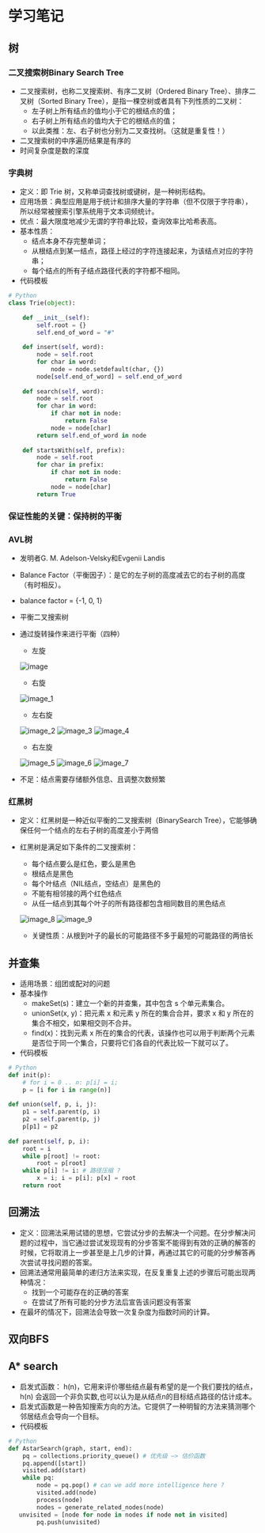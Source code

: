 # 学习笔记

## 树

###  二叉搜索树Binary Search Tree
- 二叉搜索树，也称二叉搜索树、有序二叉树（Ordered Binary Tree）、排序二叉树（Sorted Binary Tree），是指一棵空树或者具有下列性质的二叉树：
    - 左子树上所有结点的值均小于它的根结点的值；
    - 右子树上所有结点的值均大于它的根结点的值；
    - 以此类推：左、右子树也分别为二叉查找树。（这就是重复性！）
- 二叉搜索树的中序遍历结果是有序的
- 时间复杂度是数的深度

### 字典树

- 定义：即 Trie 树，又称单词查找树或键树，是一种树形结构。
- 应用场景：典型应用是用于统计和排序大量的字符串（但不仅限于字符串），所以经常被搜索引擎系统用于文本词频统计。
- 优点：最大限度地减少无谓的字符串比较，查询效率比哈希表高。
- 基本性质：
    - 结点本身不存完整单词；
    - 从根结点到某一结点，路径上经过的字符连接起来，为该结点对应的字符串；
    - 每个结点的所有子结点路径代表的字符都不相同。
- 代码模板
```py
# Python 
class Trie(object):
  
	def __init__(self): 
		self.root = {} 
		self.end_of_word = "#" 
 
	def insert(self, word): 
		node = self.root 
		for char in word: 
			node = node.setdefault(char, {}) 
		node[self.end_of_word] = self.end_of_word 
 
	def search(self, word): 
		node = self.root 
		for char in word: 
			if char not in node: 
				return False 
			node = node[char] 
		return self.end_of_word in node 
 
	def startsWith(self, prefix): 
		node = self.root 
		for char in prefix: 
			if char not in node: 
				return False 
			node = node[char] 
		return True
```
### 保证性能的关键：保持树的平衡
### AVL树
- 发明者G. M. Adelson-Velsky和Evgenii Landis
- Balance Factor（平衡因子）：是它的左子树的高度减去它的右子树的高度（有时相反）。
- balance factor = {-1, 0, 1}
- 平衡二叉搜索树
- 通过旋转操作来进行平衡（四种）
    - 左旋


  ![image](image.png)

    - 右旋

  ![image_1](image_1.png)
    - 左右旋

  ![image_2](image_2.png)
  ![image_3](image_3.png)
  ![image_4](image_4.png)
    - 右左旋

  ![image_5](image_5.png)
  ![image_6](image_6.png)
  ![image_7](image_7.png)
- 不足：结点需要存储额外信息、且调整次数频繁
### 红黑树
- 定义：红黑树是一种近似平衡的二叉搜索树（BinarySearch Tree），它能够确保任何一个结点的左右子树的高度差小于两倍
- 红黑树是满足如下条件的二叉搜索树：
  - 每个结点要么是红色，要么是黑色
  - 根结点是黑色
  - 每个叶结点（NIL结点，空结点）是黑色的
  - 不能有相邻接的两个红色结点
  - 从任一结点到其每个叶子的所有路径都包含相同数目的黑色结点

  ![image_8](image_8.png)
  ![image_9](image_9.png)

  - 关键性质：从根到叶子的最长的可能路径不多于最短的可能路径的两倍长
## 并查集
- 适用场景：组团或配对的问题
- 基本操作
    - makeSet(s)：建立一个新的并查集，其中包含 s 个单元素集合。
    - unionSet(x, y)：把元素 x 和元素 y 所在的集合合并，要求 x 和 y 所在的集合不相交，如果相交则不合并。
    - find(x)：找到元素 x 所在的集合的代表，该操作也可以用于判断两个元素是否位于同一个集合，只要将它们各自的代表比较一下就可以了。
- 代码模板
```py
# Python 
def init(p): 
	# for i = 0 .. n: p[i] = i; 
	p = [i for i in range(n)] 
 
def union(self, p, i, j): 
	p1 = self.parent(p, i) 
	p2 = self.parent(p, j) 
	p[p1] = p2 
 
def parent(self, p, i): 
	root = i 
	while p[root] != root: 
		root = p[root] 
	while p[i] != i: # 路径压缩 ?
		x = i; i = p[i]; p[x] = root 
	return root
```
## 回溯法
- 定义：回溯法采用试错的思想，它尝试分步的去解决一个问题。在分步解决问题的过程中，当它通过尝试发现现有的分步答案不能得到有效的正确的解答的时候，它将取消上一步甚至是上几步的计算，再通过其它的可能的分步解答再次尝试寻找问题的答案。
- 回溯法通常用最简单的递归方法来实现，在反复重复上述的步骤后可能出现两种情况：
    - 找到一个可能存在的正确的答案
    - 在尝试了所有可能的分步方法后宣告该问题没有答案
- 在最坏的情况下，回溯法会导致一次复杂度为指数时间的计算。
## 双向BFS
## A* search
- 启发式函数： h(n)，它用来评价哪些结点最有希望的是一个我们要找的结点，h(n) 会返回一个非负实数,也可以认为是从结点n的目标结点路径的估计成本。
- 启发式函数是一种告知搜索方向的方法。它提供了一种明智的方法来猜测哪个邻居结点会导向一个目标。
- 代码模板
```py
# Python
def AstarSearch(graph, start, end):
	pq = collections.priority_queue() # 优先级 —> 估价函数
	pq.append([start]) 
	visited.add(start)
	while pq: 
		node = pq.pop() # can we add more intelligence here ?
		visited.add(node)
		process(node) 
		nodes = generate_related_nodes(node) 
   unvisited = [node for node in nodes if node not in visited]
		pq.push(unvisited)
```

